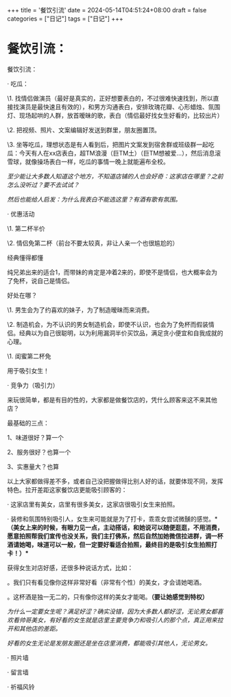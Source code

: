 +++
title = '餐饮引流'
date = 2024-05-14T04:51:24+08:00
draft = false
categories = ["日记"]
tags = ["日记"]
+++


# 餐饮引流：

餐饮引流：

·    吃瓜：

\1.   找情侣做演员（最好是真实的，正好想要表白的，不过很难快速找到，所以直接找演员是最快速且有效的），和男方沟通表白，安排玫瑰花瓣、心形蜡烛、氛围灯、现场起哄的人群，放首暧昧的歌，表白（情侣最好找女生好看的，比较出片）

\2.   把视频、照片、文案编辑好发送到群里，朋友圈置顶。

\3.   坐等吃瓜，理想状态是有人看到后，把图片文案发到宿舍群或班级群一起吃瓜：今天有人在xx店表白，超TM浪漫（巨TM土）（巨TM想被爱…），然后消息滚雪球，就像操场表白一样，吃瓜的事情一晚上就能遍布全校。

*至少能让大多数人知道这个地方，不知道店铺的人也会好奇：这家店在哪里？之前怎么没听过？要不去试试？*

*然后也能给人启发：为什么我表白不能选这里？有酒有歌有氛围。*




·    优惠活动

\1.   第二杯半价

\2.   情侣免第二杯（前台不要太较真，非让人亲一个也很尴尬的）

经典懂得都懂

纯兄弟出来的适合1，而带妹的肯定是冲着2来的，即使不是情侣，也大概率会为了免杯，说自己是情侣。

好处在哪？

\1.   男生会为了约喜欢的妹子，为了制造暧昧而来消费。

\2.   制造机会，为不认识的男女制造机会，即使不认识，也会为了免杯而假装情侣。经典以为自己很聪明，以为利用漏洞半价买饮品，满足贪小便宜和自我成就的心理。

\1.   闺蜜第二杯免

用于吸引女生！




·    竞争力（吸引力）

来玩很简单，都是有目的性的，大家都是做餐饮店的，凭什么顾客来这不来其他店？

最基础的三点：

1、味道很好？算一个

2、服务很好？也算一个

3、实惠量大？也算




以上大家都做得差不多，或者自己没把握做得比别人好的话，就要体现不同，发挥特色。拉开差距这家餐饮店更能吸引顾客的：

·    这家店里有美女，店里有很多美女，这家店很吸引女生来拍照。

·    装修和氛围特别吸引人，女生来可能就是为了打卡，乖乖女尝试微醺的感觉。***（美女上来的时候，有眼力见一点，主动搭话，和她说可以随便逛逛，不用消费，愿意拍照帮我们宣传也没关系，我们主打佛系，然后自然加她微信拉进群，调一杯酒请她喝，味道可以一般，但一定要好看适合拍照，最终目的是吸引女生拍照打卡！）\***




获得女生对店好感，还很多种说话方式，比如：

。我们只有看见像你这样非常好看（非常有个性）的美女，才会请她喝酒。

。这杯酒是独一无二的，只有像你这样的美女才能喝。**（要让她感觉到特权）**



 

*为什么一定要女生呢？满足好涩？确实没错，因为大多数人都好涩，无论男女都喜欢看帅哥美女，有好看的女生就是店里主要竞争力和吸引人的那个点，真正用来拉开和其他店的差距。*

*好看的女生无论是发朋友圈还是坐在店里消费，都能吸引其他人，无论男女。*




·    照片墙

·    留言墙

·    祈福风铃



 
